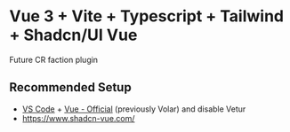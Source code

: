 # Vue 3  + Vite + Typescript + Tailwind + Shadcn/UI Vue

Future CR faction plugin

## Recommended Setup

- [VS Code](https://code.visualstudio.com/) + [Vue - Official](https://marketplace.visualstudio.com/items?itemName=Vue.volar) (previously Volar) and disable Vetur
- https://www.shadcn-vue.com/

